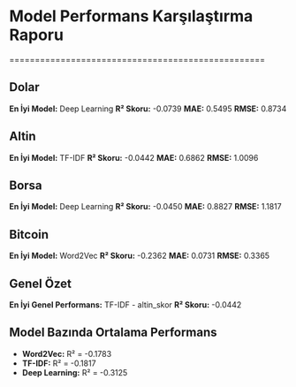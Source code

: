 # Model Performans Karşılaştırma Raporu
==================================================

## Dolar
**En İyi Model:** Deep Learning
**R² Skoru:** -0.0739
**MAE:** 0.5495
**RMSE:** 0.8734

## Altin
**En İyi Model:** TF-IDF
**R² Skoru:** -0.0442
**MAE:** 0.6862
**RMSE:** 1.0096

## Borsa
**En İyi Model:** Deep Learning
**R² Skoru:** -0.0450
**MAE:** 0.8827
**RMSE:** 1.1817

## Bitcoin
**En İyi Model:** Word2Vec
**R² Skoru:** -0.2362
**MAE:** 0.0731
**RMSE:** 0.3365

## Genel Özet
**En İyi Genel Performans:** TF-IDF - altin_skor
**R² Skoru:** -0.0442

## Model Bazında Ortalama Performans
- **Word2Vec:** R² = -0.1783
- **TF-IDF:** R² = -0.1817
- **Deep Learning:** R² = -0.3125